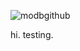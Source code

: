 ![modbgithub](https://user-images.githubusercontent.com/55233354/161524767-a351b06f-4f0f-4782-af44-4790e734ed0f.png)


hi. testing.

